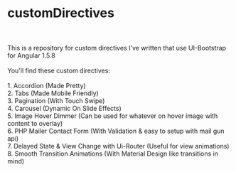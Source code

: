 # customDirectives
</br>
</br>
This is a repository for custom directives I've written that use UI-Bootstrap for Angular 1.5.8
</br>
</br>
You'll find these custom directives:
</br>
</br>
1. Accordion (Made Pretty)
</br>
2. Tabs (Made Mobile Friendly)
</br>
3. Pagination (With Touch Swipe)
</br>
4. Carousel (Dynamic On Slide Effects)
</br>
5. Image Hover Dimmer (Can be used for whatever on hover image with content to overlay)
</br>
6. PHP Mailer Contact Form (With Validation & easy to setup with mail gun api)
</br>
7. Delayed State & View Change with Ui-Router (Useful for view animations)
</br>
8. Smooth Transition Animations (With Material Design like transitions in mind)
